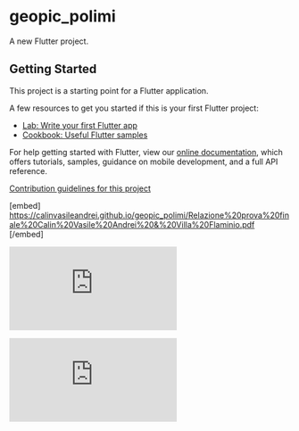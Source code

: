 # geopic_polimi

A new Flutter project.

## Getting Started

This project is a starting point for a Flutter application.

A few resources to get you started if this is your first Flutter project:

- [Lab: Write your first Flutter app](https://flutter.dev/docs/get-started/codelab)
- [Cookbook: Useful Flutter samples](https://flutter.dev/docs/cookbook)

For help getting started with Flutter, view our
[online documentation](https://flutter.dev/docs), which offers tutorials,
samples, guidance on mobile development, and a full API reference.

[Contribution guidelines for this project](https://calinvasileandrei.github.io/geopic_polimi/Relazione%20prova%20finale%20Calin%20Vasile%20Andrei%20&%20Villa%20Flaminio.pdf)

[embed] https://calinvasileandrei.github.io/geopic_polimi/Relazione%20prova%20finale%20Calin%20Vasile%20Andrei%20&%20Villa%20Flaminio.pdf [/embed]

![cover](https://calinvasileandrei.github.io/geopic_polimi/Relazione%20prova%20finale%20Calin%20Vasile%20Andrei%20&%20Villa%20Flaminio.pdf)


![some discription](https://calinvasileandrei.github.io/geopic_polimi/Relazione%20prova%20finale%20Calin%20Vasile%20Andrei%20&%20Villa%20Flaminio.pdf "some discription")
